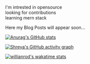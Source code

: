 I'm intrested in opensource <br>
looking for contributions<br>
learning mern stack<br>

Here my Blog Posts will appear soon...






[![Anurag's GitHub stats](https://github-readme-stats.vercel.app/api?username=johnbabu021&show_icons=true&title_color=00E6C7&bg_color=27292E&icon_color=00E6C7&text_color=FFFFFF)](https://github.com/anuraghazra/github-readme-stats)


  [![Shreya's GitHub activity graph](https://activity-graph.herokuapp.com/graph?username=johnbabu021&line=00E6C7&bg_color=27292E&color=FFFFFF&point=FFFFFF)](https://git.io/johnbabu021)
<!--   [![willianrod's wakatime stats](https://github-readme-stats.vercel.app/api/wakatime?username=johnbabu021)](https://github.com/anuraghazra/github-readme-stats)
 -->

[![willianrod's wakatime stats](https://github-readme-stats.vercel.app/api/wakatime?username=johnbabu021&title_color=00E6C7&bg_color=27292E&icon_color=00E6C7&text_color=FFFFFF)](https://github.com/anuraghazra/github-readme-stats)



<!-- 
[![Readme Card](https://github-readme-stats.vercel.app/api/pin/?username=johnbabu021&repo=github-readme-stats&title_color=00E6C7&bg_color=27292E&icon_color=00E6C7&text_color=FFFFFF)](https://github.com/anuraghazra/github-readme-stats)





<!---
johnbabu021/johnbabu021 is a ✨ special ✨ repository because its `README.md` (this file) appears on your GitHub profile.
You can click the Preview link to take a look at your changes.
--->
